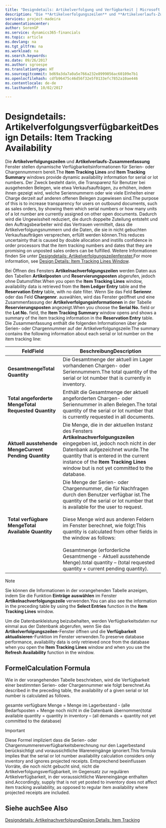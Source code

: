 ```yaml
---
title: "Designdetails: Artikelverfolgung und Verfügbarkeit | Microsoft Docs"
description: "Die **Artikelverfolgungszeilen** und **Artikelverlaufs-Zusammenfassung** Fenster stellen dynamische Verfügbarkeitsinformationen für Serien- oder Chargennummern bereit. Der Zweck besteht darin, die Transparenz für Benutzer bei ausgehenden Belegen, wie etwa Verkaufsaufträgen, zu erhöhen, indem ihnen gezeigt wird, welche Seriennummern oder wie viele Einheiten einer Charge derzeit auf anderen offenen Belegen zugewiesen sind. Dadurch wird die Ungewissheit reduziert, die durch doppelte Zuteilung entsteht und den Auftragsbearbeiter wird das Vertrauen vermittelt, dass die Artikelverfolgungsnummern und die Daten, die sie in nicht gebuchten Verkaufsaufträgen versprechen, erfüllt werden können."
services: project-madeira
documentationcenter: 
author: SorenGP
ms.service: dynamics365-financials
ms.topic: article
ms.devlang: na
ms.tgt_pltfrm: na
ms.workload: na
ms.search.keywords: 
ms.date: 09/26/2017
ms.author: sgroespe
ms.translationtype: HT
ms.sourcegitcommit: bd69a3da7a0a5e766a232e8999056ac60109e7b1
ms.openlocfilehash: cdfb96475c46d56f32e5f0133efc7852a10ae446
ms.contentlocale: de-de
ms.lasthandoff: 10/02/2017

---
```

# <a name="design-details-item-tracking-availability"></a><span data-ttu-id="bb1f9-105">Designdetails: Artikelverfolgungsverfügbarkeit</span><span class="sxs-lookup"><span data-stu-id="bb1f9-105">Design Details: Item Tracking Availability</span></span>
<span data-ttu-id="bb1f9-106">Die **Artikelverfolgungszeilen** und **Artikelverlaufs-Zusammenfassung** Fenster stellen dynamische Verfügbarkeitsinformationen für Serien- oder Chargennummern bereit.</span><span class="sxs-lookup"><span data-stu-id="bb1f9-106">The **Item Tracking Lines** and **Item Tracking Summary** windows provide dynamic availability information for serial or lot numbers.</span></span> <span data-ttu-id="bb1f9-107">Der Zweck besteht darin, die Transparenz für Benutzer bei ausgehenden Belegen, wie etwa Verkaufsaufträgen, zu erhöhen, indem ihnen gezeigt wird, welche Seriennummern oder wie viele Einheiten einer Charge derzeit auf anderen offenen Belegen zugewiesen sind.</span><span class="sxs-lookup"><span data-stu-id="bb1f9-107">The purpose of this is to increase transparency for users on outbound documents, such as sales orders, by showing them which serial numbers or how many units of a lot number are currently assigned on other open documents.</span></span> <span data-ttu-id="bb1f9-108">Dadurch wird die Ungewissheit reduziert, die durch doppelte Zuteilung entsteht und den Auftragsbearbeiter wird das Vertrauen vermittelt, dass die Artikelverfolgungsnummern und die Daten, die sie in nicht gebuchten Verkaufsaufträgen versprechen, erfüllt werden können.</span><span class="sxs-lookup"><span data-stu-id="bb1f9-108">This reduces uncertainty that is caused by double allocation and instills confidence in order processors that the item tracking numbers and dates that they are promising on unposted sales orders can be fulfilled.</span></span> <span data-ttu-id="bb1f9-109">Weitere Informationen finden Sie unter [Designdetails: Artikelverfolgungszeilenfenster.](design-details-item-tracking-lines-window.md)</span><span class="sxs-lookup"><span data-stu-id="bb1f9-109">For more information, see [Design Details: Item Tracking Lines Window](design-details-item-tracking-lines-window.md).</span></span>  

 <span data-ttu-id="bb1f9-110">Bei Öffnen des Fensters **Artikelnachverfolgungszeilen** werden Daten aus den Tabellen **Artikelposten** und **Reservierungsposten** abgerufen, jedoch ohne Datumsfilter.</span><span class="sxs-lookup"><span data-stu-id="bb1f9-110">When you open the **Item Tracking Lines** window, availability data is retrieved from the **Item Ledger Entry** table and the **Reservation Entry** table, with no date filter.</span></span> <span data-ttu-id="bb1f9-111">Wenn Sie das Feld **Seriennr**. oder das Feld **Chargennr**. auswählen, wird das Fenster geöffnet und eine Zusammenfassung der **Artikelverfolgungsinformationen** in der Tabelle **Reservierungsposten** angezeigt.</span><span class="sxs-lookup"><span data-stu-id="bb1f9-111">When you choose the **Serial No.** field or the **Lot No.** field, the **Item Tracking Summary** window opens and shows a summary of the item tracking information in the **Reservation Entry** table.</span></span> <span data-ttu-id="bb1f9-112">Die Zusammenfassung enthält die folgenden Informationen über jede Serien- oder Chargennummer auf der Artikelverfolgungszeile:</span><span class="sxs-lookup"><span data-stu-id="bb1f9-112">The summary contains the following information about each serial or lot number on the item tracking line:</span></span>  

|<span data-ttu-id="bb1f9-113">Feld</span><span class="sxs-lookup"><span data-stu-id="bb1f9-113">Field</span></span>|<span data-ttu-id="bb1f9-114">Beschreibung</span><span class="sxs-lookup"><span data-stu-id="bb1f9-114">Description</span></span>|  
|---------------------------------|---------------------------------------|  
|<span data-ttu-id="bb1f9-115">**Gesamtmenge**</span><span class="sxs-lookup"><span data-stu-id="bb1f9-115">**Total Quantity**</span></span>|<span data-ttu-id="bb1f9-116">Die Gesamtmenge der aktuell im Lager vorhandenen Chargen- oder Seriennummern.</span><span class="sxs-lookup"><span data-stu-id="bb1f9-116">The total quantity of the serial or lot number that is currently in inventory.</span></span>|  
|<span data-ttu-id="bb1f9-117">**Total angeforderte Menge**</span><span class="sxs-lookup"><span data-stu-id="bb1f9-117">**Total Requested Quantity**</span></span>|<span data-ttu-id="bb1f9-118">Enthält die Gesamtmenge der aktuell angeforderten Chargen- oder Seriennummer in allen Belegen.</span><span class="sxs-lookup"><span data-stu-id="bb1f9-118">The total quantity of the serial or lot number that is currently requested in all documents.</span></span>|  
|<span data-ttu-id="bb1f9-119">**Aktuell ausstehende Menge**</span><span class="sxs-lookup"><span data-stu-id="bb1f9-119">**Current Pending Quantity**</span></span>|<span data-ttu-id="bb1f9-120">Die Menge, die in der aktuellen Instanz des Fensters **Artikelnachverfolgungszeilen** eingegeben ist, jedoch noch nicht in der Datenbank aufgezeichnet wurde.</span><span class="sxs-lookup"><span data-stu-id="bb1f9-120">The quantity that is entered in the current instance of the **Item Tracking Lines** window but is not yet committed to the database.</span></span>|  
|<span data-ttu-id="bb1f9-121">**Total verfügbare Menge**</span><span class="sxs-lookup"><span data-stu-id="bb1f9-121">**Total Available Quantity**</span></span>|<span data-ttu-id="bb1f9-122">Die Menge der Serien- oder Chargennummer, die für Nachfragen durch den Benutzer verfügbar ist.</span><span class="sxs-lookup"><span data-stu-id="bb1f9-122">The quantity of the serial or lot number that is available for the user to request.</span></span><br /><br /> <span data-ttu-id="bb1f9-123">Diese Menge wird aus anderen Feldern im Fenster berechnet, wie folgt:</span><span class="sxs-lookup"><span data-stu-id="bb1f9-123">This quantity is calculated from other fields in the window as follows:</span></span><br /><br /> <span data-ttu-id="bb1f9-124">Gesamtmenge (erforderliche Gesamtmenge - Aktuell ausstehende Menge).</span><span class="sxs-lookup"><span data-stu-id="bb1f9-124">total quantity – (total requested quantity + current pending quantity).</span></span>|  

> [!NOTE]  
>  <span data-ttu-id="bb1f9-125">Sie können die Informationen in der vorangehenden Tabelle anzeigen, indem Sie die Funktion **Einträge auswählen** im Fenster **Artikelnachverfolgungszeile** verwenden.</span><span class="sxs-lookup"><span data-stu-id="bb1f9-125">You can also see the information in the preceding table by using the **Select Entries** function in the **Item Tracking Lines** window.</span></span>  

 <span data-ttu-id="bb1f9-126">Um die Datenbankleistung beizubehalten, werden Verfügbarkeitsdaten nur einmal aus der Datenbank abgerufen, wenn Sie das **Artikelverfolgungszeilen**-Fenster öffnen und die **Verfügbarkeit aktualisieren**-Funktion im Fenster verwenden.</span><span class="sxs-lookup"><span data-stu-id="bb1f9-126">To preserve database performance, availability data is only retrieved once from the database when you open the **Item Tracking Lines** window and when you use the **Refresh Availability** function in the window.</span></span>  

## <a name="calculation-formula"></a><span data-ttu-id="bb1f9-127">Formel</span><span class="sxs-lookup"><span data-stu-id="bb1f9-127">Calculation Formula</span></span>  
 <span data-ttu-id="bb1f9-128">Wie in der vorangehenden Tabelle beschrieben, wird die Verfügbarkeit einer bestimmten Serien- oder Chargennummer wie folgt berechnet.</span><span class="sxs-lookup"><span data-stu-id="bb1f9-128">As described in the preceding table, the availability of a given serial or lot number is calculated as follows.</span></span>  

 <span data-ttu-id="bb1f9-129">gesamte verfügbare Menge = Menge im Lagerbestand - (alle Bedarfsposten + Menge noch nicht in die Datenbank übernommen)</span><span class="sxs-lookup"><span data-stu-id="bb1f9-129">total available quantity = quantity in inventory – (all demands + quantity not yet committed to the database)</span></span>  

> [!IMPORTANT]  
>  <span data-ttu-id="bb1f9-130">Diese Formel impliziert dass die Serien- oder Chargennummerenverfügbarkeitsberechnung nur den Lagerbestand berücksichtigt und voraussichtliche Wareneingänge ignoriert.</span><span class="sxs-lookup"><span data-stu-id="bb1f9-130">This formula implies that the serial or lot number availability calculation considers only inventory and ignores projected receipts.</span></span> <span data-ttu-id="bb1f9-131">Entsprechend beeinflussen Vorräte, die noch nicht gebucht sind, nicht die Artikelverfolgungsverfügbarkeit, im Gegensatz zur regulären Artikelverfügbarkeit, in der voraussichtliche Wareneingänge enthalten sind.</span><span class="sxs-lookup"><span data-stu-id="bb1f9-131">Accordingly, supply that is not yet posted to inventory does not affect item tracking availability, as opposed to regular item availability where projected receipts are included.</span></span>  

## <a name="see-also"></a><span data-ttu-id="bb1f9-132">Siehe auch</span><span class="sxs-lookup"><span data-stu-id="bb1f9-132">See Also</span></span>  
 [<span data-ttu-id="bb1f9-133">Designdetails: Artikelnachverfolgung</span><span class="sxs-lookup"><span data-stu-id="bb1f9-133">Design Details: Item Tracking</span></span>](design-details-item-tracking.md)

